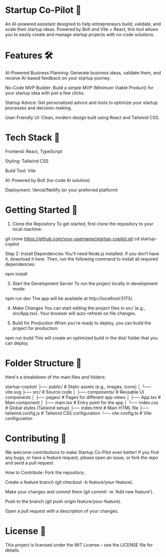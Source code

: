 # Startup Co-Pilot 🚀
An AI-powered assistant designed to help entrepreneurs build, validate, and scale their startup ideas. Powered by Bolt and Vite + React, this tool allows you to easily create and manage startup projects with no-code solutions.

# Features 🛠️
AI-Powered Business Planning: Generate business ideas, validate them, and receive AI-based feedback on your startup journey.

No-Code MVP Builder: Build a simple MVP (Minimum Viable Product) for your startup idea with just a few clicks.

Startup Advice: Get personalized advice and tools to optimize your startup processes and decision-making.

User-Friendly UI: Clean, modern design built using React and Tailwind CSS.

# Tech Stack 🔧
Frontend: React, TypeScript

Styling: Tailwind CSS

Build Tool: Vite

AI: Powered by Bolt (no-code AI solution)

Deployment: Vercel/Netlify (or your preferred platform)

# Getting Started 🚀
1. Clone the Repository
To get started, first clone the repository to your local machine:

git clone https://github.com/your-username/startup-copilot.git
cd startup-copilot

Step 2: Install Dependencies
You’ll need Node.js installed. If you don’t have it, download it here. Then, run the following command to install all required dependencies:

npm install

3. Start the Development Server
To run the project locally in development mode:

npm run dev
The app will be available at http://localhost:5173/.

4. Make Changes
You can start editing the project files in src/ (e.g., src/App.tsx). Your browser will auto-refresh on file changes.

5. Build for Production
When you're ready to deploy, you can build the project for production:

npm run build
This will create an optimized build in the dist/ folder that you can deploy.

# Folder Structure 📁
Here's a breakdown of the main files and folders:

startup-copilot/
├── public/                  # Static assets (e.g., images, icons)
│   └── vite.svg
├── src/                     # Source code
│   ├── components/          # Reusable UI components
│   ├── pages/               # Pages for different app views
│   ├── App.tsx              # Main component
│   ├── main.tsx             # Entry point for the app
│   └── index.css            # Global styles (Tailwind setup)
├── index.html               # Main HTML file
├── tailwind.config.js       # Tailwind CSS configuration
└── vite.config.ts           # Vite configuration

# Contributing 🤝
We welcome contributions to make Startup Co-Pilot even better! If you find any bugs, or have a feature request, please open an issue, or fork the repo and send a pull request.

How to Contribute:
Fork the repository.

Create a feature branch (git checkout -b feature/your-feature).

Make your changes and commit them (git commit -m 'Add new feature').

Push to the branch (git push origin feature/your-feature).

Open a pull request with a description of your changes.

# License 📄
This project is licensed under the MIT License – see the LICENSE file for details.

